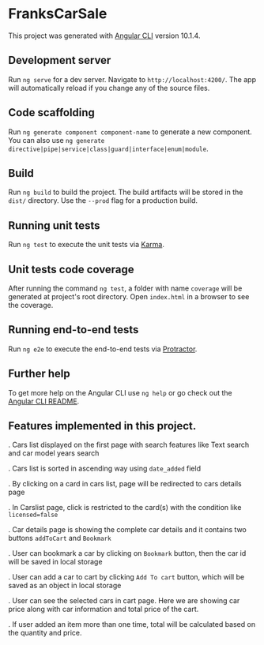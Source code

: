 # FranksCarSale

This project was generated with [Angular CLI](https://github.com/angular/angular-cli) version 10.1.4.

## Development server

Run `ng serve` for a dev server. Navigate to `http://localhost:4200/`. The app will automatically reload if you change any of the source files.

## Code scaffolding

Run `ng generate component component-name` to generate a new component. You can also use `ng generate directive|pipe|service|class|guard|interface|enum|module`.

## Build

Run `ng build` to build the project. The build artifacts will be stored in the `dist/` directory. Use the `--prod` flag for a production build.

## Running unit tests

Run `ng test` to execute the unit tests via [Karma](https://karma-runner.github.io).

## Unit tests code coverage

After running the command `ng test`, a folder with name `coverage` will be generated at project's root directory. Open `index.html` in a browser to see the coverage.

## Running end-to-end tests

Run `ng e2e` to execute the end-to-end tests via [Protractor](http://www.protractortest.org/).

## Further help

To get more help on the Angular CLI use `ng help` or go check out the [Angular CLI README](https://github.com/angular/angular-cli/blob/master/README.md).


## Features implemented in this project.

. Cars list displayed on the first page with search features like Text search and car model years search

. Cars list is sorted in ascending way using `date_added` field

. By clicking on a card in cars list, page will be redirected to cars details page

. In Carslist page, click is restricted to the card(s) with the condition like `licensed=false`

. Car details page is showing the complete car details and it contains two buttons `addToCart` and `Bookmark`

. User can bookmark a car by clicking on `Bookmark` button, then the car id will be saved in local storage

. User can add a car to cart by clicking `Add To cart` button, which will be saved as an object in local storage

. User can see the selected cars in cart page. Here we are showing car price along with car information and total price of the cart.

. If user added an item more than one time, total will be calculated based on the quantity and price.
